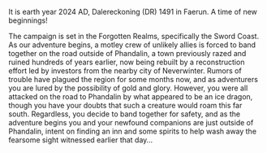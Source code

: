 It is earth year 2024 AD, Dalereckoning (DR) 1491 in Faerun. A time of new beginnings!

The campaign is set in the Forgotten Realms, specifically the Sword Coast. As our adventure begins, a motley crew of unlikely allies is forced to band together on the road outside of Phandalin, a town previously razed and ruined hundreds of years earlier, now being rebuilt by a reconstruction effort led by investors from the nearby city of Neverwinter. Rumors of trouble have plagued the region for some months now, and as adventurers you are lured by the possibility of gold and glory. However, you were all attacked on the road to Phandalin by what appeared to be an ice dragon, though you have your doubts that such a creature would roam this far south. Regardless, you decide to band together for safety, and as the adventure begins you and your newfound companions are just outside of Phandalin, intent on finding an inn and some spirits to help wash away the fearsome sight witnessed earlier that day…